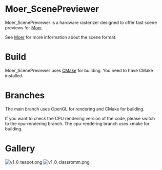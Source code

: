 # Moer_ScenePreviewer
Moer_ScenePreviewer is a hardware rasterizer designed to offer fast scene previews for [Moer](https://github.com/NJUCG/Moer).

See [Moer](https://github.com/NJUCG/Moer) for more information about the scene format.

# Build
Moer_ScenePreviewer uses [CMake](https://cmake.org/) for building. You need to have CMake installed.

# Branches
The main branch uses OpenGL for rendering and CMake for building.

If you want to check the CPU rendering version of the code, please switch to the cpu-rendering branch. The cpu-rendering branch uses xmake for building.

# Gallery
![v1_0_teapot.png](https://z4a.net/images/2024/02/18/v1_0_teapot.png)
![v1_0_classromm.png](https://z4a.net/images/2024/02/18/v1_0_classromm.png)